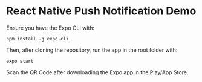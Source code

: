 # React Native Push Notification Demo

Ensure you have the Expo CLI with: 
```
npm install -g expo-cli
```
Then, after cloning the repository, run the app in the root folder with:
```
expo start
```
Scan the QR Code after downloading the Expo app in the Play/App Store.

